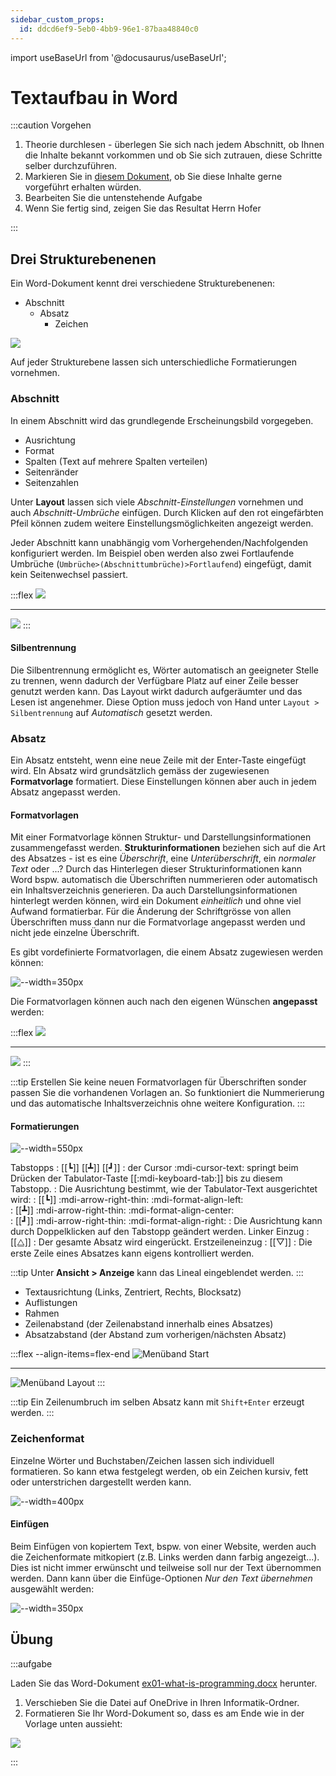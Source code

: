 ```yaml
---
sidebar_custom_props:
  id: ddcd6ef9-5eb0-4bb9-96e1-87baa48840c0
---
```


import useBaseUrl from '@docusaurus/useBaseUrl';

# Textaufbau in Word

:::caution Vorgehen

1. Theorie durchlesen - überlegen Sie sich nach jedem Abschnitt, ob Ihnen die Inhalte bekannt vorkommen und ob Sie sich zutrauen, diese Schritte selber durchzuführen.
2. Markieren Sie in [diesem Dokument](https://erzbe-my.sharepoint.com/:w:/g/personal/balthasar_hofer_gbsl_ch/EZzjhrkIPrhGrQVoLbz3WgMBKi6PihXFLJJT23-xVAFj9A?e=hu7Caq), ob Sie diese Inhalte gerne vorgeführt erhalten würden. 
3. Bearbeiten Sie die untenstehende Aufgabe
4. Wenn Sie fertig sind, zeigen Sie das Resultat Herrn Hofer

:::

## Drei Strukturebenenen
Ein Word-Dokument kennt drei verschiedene Strukturebenenen:

- Abschnitt
  - Absatz
    - Zeichen

<div style={{maxHeight: '350px', overflow: 'auto'}}>

![](images/word-abschnitt-absatz.png)

</div>

Auf jeder Strukturebene lassen sich unterschiedliche Formatierungen vornehmen.

### Abschnitt
In einem Abschnitt wird das grundlegende Erscheinungsbild vorgegeben.
- Ausrichtung
- Format
- Spalten (Text auf mehrere Spalten verteilen)
- Seitenränder
- Seitenzahlen

Unter **Layout** lassen sich viele *Abschnitt-Einstellungen* vornehmen und auch *Abschnitt-Umbrüche* einfügen. Durch Klicken auf den rot eingefärbten Pfeil können zudem weitere Einstellungsmöglichkeiten angezeigt werden.

Jeder Abschnitt kann unabhängig vom Vorhergehenden/Nachfolgenden konfiguriert werden. Im Beispiel oben werden also zwei Fortlaufende Umbrüche (`Umbrüche>(Abschnittumbrüche)>Fortlaufend`) eingefügt, damit kein Seitenwechsel passiert.

:::flex
![](images/word-seite-einrichten.png) 
***
![](images/word-seite-einrichten-pro.png)
:::

#### Silbentrennung

Die Silbentrennung ermöglicht es, Wörter automatisch an geeigneter Stelle zu trennen, wenn dadurch der Verfügbare Platz auf einer Zeile besser genutzt werden kann. Das Layout wirkt dadurch aufgeräumter und das Lesen ist angenehmer. Diese Option muss jedoch von Hand unter `Layout > Silbentrennung` auf *Automatisch* gesetzt werden.

### Absatz
Ein Absatz entsteht, wenn eine neue Zeile mit der Enter-Taste eingefügt wird. EIn Absatz wird grundsätzlich gemäss der zugewiesenen **Formatvorlage** formatiert. Diese Einstellungen können aber auch in jedem Absatz angepasst werden.

#### Formatvorlagen

Mit einer Formatvorlage können Struktur- und Darstellungsinformationen zusammengefasst werden. **Strukturinformationen** beziehen sich auf die Art des Absatzes - ist es eine *Überschrift*, eine *Unterüberschrift*, ein *normaler Text* oder ...? Durch das Hinterlegen dieser Strukturinformationen kann Word bspw. automatisch die Überschriften nummerieren oder automatisch ein Inhaltsverzeichnis generieren. Da auch Darstellungsinformationen hinterlegt werden können, wird ein Dokument *einheitlich* und ohne viel Aufwand formatierbar. Für die Änderung der Schriftgrösse von allen Überschriften muss dann nur die Formatvorlage angepasst werden und nicht jede einzelne Überschrift.

Es gibt vordefinierte Formatvorlagen, die einem Absatz zugewiesen werden können:

![--width=350px](images/word-formatvorlage.png)

Die Formatvorlagen können auch nach den eigenen Wünschen **angepasst** werden:

:::flex
![](images/word-formatvorlage-edit-pre.png)
***
![](images/word-formatvorlage-edit.png)
:::

:::tip
Erstellen Sie keine neuen Formatvorlagen für Überschriften sonder passen Sie die vorhandenen Vorlagen an. So funktioniert die Nummerierung und das automatische Inhaltsverzeichnis ohne weitere Konfiguration.
:::

#### Formatierungen

![--width=550px](images/word-tabstopps.png)

Tabstopps
: [[┗]] [[┻]] [[┛]]
: der Cursor :mdi-cursor-text: springt beim Drücken der Tabulator-Taste [[:mdi-keyboard-tab:]] bis zu diesem Tabstopp.
: Die Ausrichtung bestimmt, wie der Tabulator-Text ausgerichtet wird:
: [[┗]] :mdi-arrow-right-thin: :mdi-format-align-left:  
: [[┻]] :mdi-arrow-right-thin: :mdi-format-align-center:  
: [[┛]] :mdi-arrow-right-thin: :mdi-format-align-right:
: Die Ausrichtung kann durch Doppelklicken auf den Tabstopp geändert werden.
Linker Einzug
: [[⧋]]
: Der gesamte Absatz wird eingerückt.
Erstzeileneinzug
: [[▽]]
: Die erste Zeile eines Absatzes kann eigens kontrolliert werden.

:::tip
Unter **Ansicht > Anzeige** kann das Lineal eingeblendet werden.
:::

- Textausrichtung (Links, Zentriert, Rechts, Blocksatz)
- Auflistungen
- Rahmen
- Zeilenabstand (der Zeilenabstand innerhalb eines Absatzes)
- Absatzabstand (der Abstand zum vorherigen/nächsten Absatz)

:::flex --align-items=flex-end
![Menüband __Start__](images/word-absatz.png)
***
![Menüband __Layout__](images/word-absatz2.png)
:::


:::tip
Ein Zeilenumbruch im selben Absatz kann mit `Shift+Enter` erzeugt werden.
:::

### Zeichenformat

Einzelne Wörter und Buchstaben/Zeichen lassen sich individuell formatieren. So kann etwa festgelegt werden, ob ein Zeichen kursiv, fett oder unterstrichen dargestellt werden kann.

![--width=400px](images/word-zeichenformatierung.png)

#### Einfügen

Beim Einfügen von kopiertem Text, bspw. von einer Website, werden auch die Zeichenformate mitkopiert (z.B. Links werden dann farbig angezeigt...). Dies ist nicht immer erwünscht und teilweise soll nur der Text übernommen werden. Dann kann über die Einfüge-Optionen *Nur den Text übernehmen* ausgewählt werden:

![--width=350px](images/word-paste-options.png)

## Übung

:::aufgabe

Laden Sie das Word-Dokument [ex01-what-is-programming.docx](files/ex01-what-is-programming.docx) herunter.

1. Verschieben Sie die Datei auf OneDrive in Ihren Informatik-Ordner.
2. Formatieren Sie Ihr Word-Dokument so, dass es am Ende wie in der Vorlage unten aussieht:

<div style={{maxHeight: '350px', overflow: 'auto'}}>

![](images/word-exercise.png)

</div>

:::
